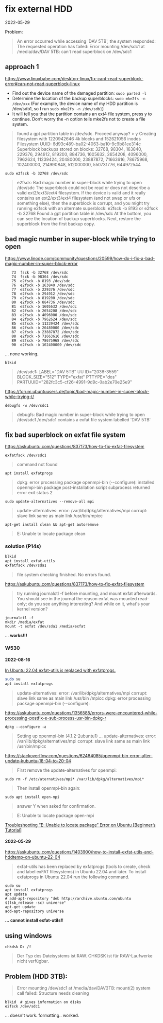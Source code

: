 # fix external HDD

2022-05-29

Problem: 

> An error occurred while accessing 'DAV 5TB', the system responded: The requested operation has failed: Error mounting /dev/sdc1 at /media/dav/DAV 5TB: can't read superblock on /dev/sdc1

## approach 1

https://www.linuxbabe.com/desktop-linux/fix-cant-read-superblock-error#can-not-read-superblock-linux

- Find out the device name of the damaged partition: `sudo parted -l`
- Determine the location of the backup superblocks: `sudo mke2fs -n /dev/xxx` (For example, the device name of my HDD partition is /dev/sdb1, so I run `sudo mke2fs -n /dev/sdb1`)
- It will tell you that the partition contains an ext4 file system, press y to continue. Don’t worry the -n option tells mke2fs not to create a file system.

> found a gpt partition table in /dev/sdc. Proceed anyway? > y
> Creating filesystem with 1220942646 4k blocks and 152621056 inodes
> Filesystem UUID: 6d93c489-ba02-4063-ba10-9c9b81ee314c
> Superblock backups stored on blocks: 
>	32768, 98304, 163840, 229376, 294912, 819200, 884736, 1605632, 2654208, 
>	4096000, 7962624, 11239424, 20480000, 23887872, 71663616, 78675968, 
>	102400000, 214990848, 512000000, 550731776, 644972544

`sudo e2fsck -b 32768 /dev/sdc`

> e2fsck: Bad magic number in super-block while trying to open /dev/sdc
> The superblock could not be read or does not describe a valid ext2/ext3/ext4
> filesystem.  If the device is valid and it really contains an ext2/ext3/ext4
> filesystem (and not swap or ufs or something else), then the superblock
> is corrupt, and you might try running e2fsck with an alternate superblock:
>     e2fsck -b 8193 <device>
> or
>     e2fsck -b 32768 <device>
> Found a gpt partition table in /dev/sdc
> At the bottom, you can see the location of backup superblocks. Next, restore the superblock from the first backup copy.

## bad magic number in super-block while trying to open

https://www.linode.com/community/questions/20599/how-do-i-fix-a-bad-magic-number-in-super-block-error

```
   73  fsck -b 32768 /dev/sdc
   74  fsck -b 98304 /dev/sdc
   75  e2fsck -b 8193 /dev/sdc
   76  e2fsck -b 163840 /dev/sdc
   77  e2fsck -b 229376 /dev/sdc
   78  e2fsck -b 294912 /dev/sdc
   79  e2fsck -b 819200 /dev/sdc
   80  e2fsck -b 884736 /dev/sdc
   81  e2fsck -b 1605632 /dev/sdc
   82  e2fsck -b 2654208 /dev/sdc
   83  e2fsck -b 4096000 /dev/sdc
   84  e2fsck -b 7962624 /dev/sdc
   85  e2fsck -b 11239424 /dev/sdc
   86  e2fsck -b 20480000 /dev/sdc
   87  e2fsck -b 23887872 /dev/sdc
   88  e2fsck -b 71663616 /dev/sdc
   89  e2fsck -b 78675968 /dev/sdc
   90  e2fsck -b 102400000 /dev/sdc
```
... none working.

`blkid`  
> /dev/sdc1: LABEL="DAV 5TB" UU
> ID="2036-3559" BLOCK_SIZE="512" TYPE="exfat" PTTYPE="dos" PARTUUID="282fc3c5-cf26-4991-9d9c-0ab2e70e25e9"

https://forum.ubuntuusers.de/topic/bad-magic-number-in-super-block-while-trying-t/

`debugfs -w /dev/sdc1`
> debugfs: Bad magic number in super-block while trying to open /dev/sdc1
> /dev/sdc1 contains a exfat file system labelled 'DAV 5TB'


## fix bad superblock on exfat file system

https://askubuntu.com/questions/837173/how-to-fix-exfat-filesystem

`exfatfsck /dev/sdc1`
> command not found

`apt install exfatprogs`
> dpkg: error processing package openmpi-bin (--configure):
> installed openmpi-bin package post-installation script subprocess returned error exit status 2

`sudo update-alternatives --remove-all mpi`
> update-alternatives: error: /var/lib/dpkg/alternatives/mpi corrupt: slave link same as main link /usr/bin/mpicc

`apt-get install clean && apt-get autoremove`
> E: Unable to locate package clean

### solution (P14s)

``` bash
blkid
apt install exfat-utils
exfatfsck /dev/sda1
```
> file system checking finished. No errors found.

https://askubuntu.com/questions/837173/how-to-fix-exfat-filesystem

> try running journalctl -f before mounting, and mount exfat afterwards. You should see in the journal the reason exfat was mounted read-only; do you see anything interesting? And while on it, what's your kernel version?

```
journalctl -f
mkdir /media/exfat
mount -t exfat /dev/sda1 /media/exfat
```
... **works!!!**

### W530

#### 2022-08-16
[In Ubuntu 22.04 exfat-utils is replaced with exfatprogs.](https://github.com/Botspot/wor-flasher/issues/76)

``` bash
sudo su
apt install exfatprogs
```

> update-alternatives: error: /var/lib/dpkg/alternatives/mpi corrupt: slave link same as main link /usr/bin
/mpicc
> dpkg: error processing package openmpi-bin (--configure):

https://askubuntu.com/questions/1356585/errors-were-encountered-while-processing-postfix-e-sub-process-usr-bin-dpkg-r

`dpkg --configure -a`

> Setting up openmpi-bin (4.1.2-2ubuntu1) ...
> update-alternatives: error: /var/lib/dpkg/alternatives/mpi corrupt: slave link same as main link /usr/bin/mpicc

https://stackoverflow.com/questions/62464085/openmpi-bin-error-after-update-kubuntu-18-04-to-20-04

> First remove the update-alternatives for openmpi:

`sudo rm -f /etc/aternatives/mpi* /var/lib/dpkg/alternatives/mpi*`

> Then install openmpi-bin again:

`sudo apt install open-mpi`

> answer Y when asked for confirmation.

> E: Unable to locate package open-mpi

[Troubleshooting “E: Unable to locate package” Error on Ubuntu [Beginner’s Tutorial]](https://itsfoss.com/unable-to-locate-package-error-ubuntu/)



#### 2022-05-29

https://askubuntu.com/questions/1403900/how-to-install-exfat-utils-and-hddtemp-on-ubuntu-22-04

> exfat-utils has been replaced by exfatprogs (tools to create, check and label exFAT filesystems) in Ubuntu 22.04 and later. To install exfatprogs in Ubuntu 22.04 run the following command.

```
sudo su
apt install exfatprogs
apt update
# add-apt-repository "deb http://archive.ubuntu.com/ubuntu $(lsb_release -sc) universe"
apt-get update
add-apt-repository universe
```
**... cannot install exfat-utils!!**


## using windows
`chkdsk D: /f`
> Der Typ des Dateisystems ist RAW. CHKDSK ist für RAW-Laufwerke nicht verfügbar.


## Problem (HDD 3TB):
> Error mounting /dev/sdc1 at /media/dav/DAV3TB: mount(2) system call failed: Structure needs cleaning

```
blkid  # gives information on disks
e2fsck /dev/sdc1
```
... doesn't work.
formatting.. worked.

